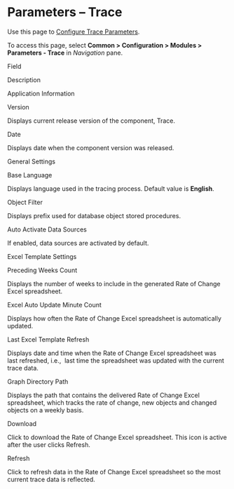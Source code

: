 # Parameters – Trace

<div class="use">

Use this page to [Configure Trace
Parameters](../Use_Cases/Configure_Trace_Parameters.htm).

</div>

To access this page, select <span style="font-weight: bold;">Common \>
Configuration \> Modules \> Parameters - Trace</span> in
<span style="font-style: italic;">Navigation</span> pane.

Field

Description

Application Information

Version

Displays current release version of the component, Trace.

Date

Displays date when the component version was released.

General Settings

Base Language

Displays language used in the tracing process. Default value is
**English**.

Object Filter

Displays prefix used for database object stored procedures.

Auto Activate Data Sources

If enabled, data sources are activated by default.

Excel Template Settings

Preceding Weeks Count

Displays the number of weeks to include in the generated Rate of Change
Excel spreadsheet.

Excel Auto Update Minute Count

Displays how often the Rate of Change Excel spreadsheet is automatically
updated.

Last Excel Template Refresh

Displays date and time when the Rate of Change Excel spreadsheet was
last refreshed, i.e.,  last time the spreadsheet was updated with the
current trace data.

Graph Directory Path

Displays the path that contains the delivered Rate of Change Excel
spreadsheet, which tracks the rate of change, new objects and changed
objects on a weekly basis.

Download

Click to download the Rate of Change Excel spreadsheet. This icon is
active after the user clicks Refresh.

Refresh

Click to refresh data in the Rate of Change Excel spreadsheet so the
most current trace data is reflected.
